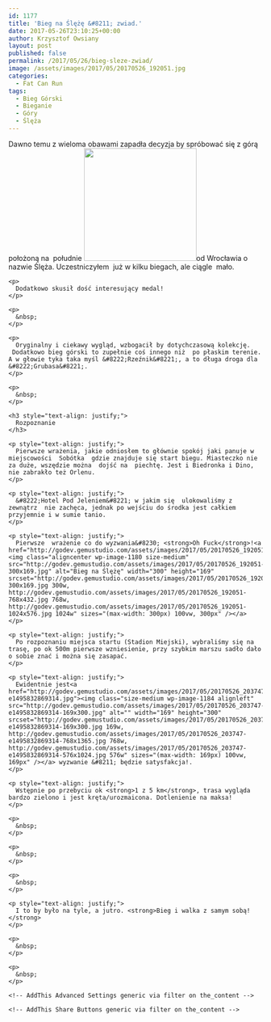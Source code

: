 ```yaml
---
id: 1177
title: 'Bieg na Ślężę &#8211; zwiad.'
date: 2017-05-26T23:10:25+00:00
author: Krzysztof Owsiany
layout: post
published: false
permalink: /2017/05/26/bieg-sleze-zwiad/
image: /assets/images/2017/05/20170526_192051.jpg
categories:
  - Fat Can Run
tags:
  - Bieg Górski
  - Bieganie
  - Góry
  - Ślęża
---
```

<div id="dslc-theme-content">
  <div id="dslc-theme-content-inner">
    <p>
      Dawno temu z wieloma obawami zapadła decyzja by spróbować się z górą położoną na  południe <img class="alignright" src="http://biegnasleze.pl/assets/images/2017/03/bieg-na-sleze-medal-2017-1.jpg" alt="" width="223" height="223" />od Wrocławia o nazwie Ślęża. Uczestniczyłem  już w kilku biegach, ale ciągle  mało.
    </p>
    
    <p>
      Dodatkowo skusił dość interesujący medal!
    </p>
    
    <p>
      &nbsp;
    </p>
    
    <p>
      Oryginalny i ciekawy wygląd, wzbogacił by dotychczasową kolekcję.  Dodatkowo bieg górski to zupełnie coś innego niż  po płaskim terenie. A w głowie tyka taka myśl &#8222;Rzeźnik&#8221;, a to długa droga dla &#8222;Grubasa&#8221;.
    </p>
    
    <p>
      &nbsp;
    </p>
    
    <h3 style="text-align: justify;">
      Rozpoznanie
    </h3>
    
    <p style="text-align: justify;">
      Pierwsze wrażenia, jakie odniosłem to głównie spokój jaki panuje w miejscowości  Sobótka  gdzie znajduje się start biegu. Miasteczko nie za duże, wszędzie można  dojść na  piechtę. Jest i Biedronka i Dino, nie zabrakło też Orlenu.
    </p>
    
    <p style="text-align: justify;">
      &#8222;Hotel Pod Jeleniem&#8221; w jakim się  ulokowaliśmy z zewnątrz  nie zachęca, jednak po wejściu do środka jest całkiem przyjemnie i w sumie tanio.
    </p>
    
    <p style="text-align: justify;">
      Pierwsze  wrażenie co do wyzwania&#8230; <strong>Oh Fuck</strong>!<a href="http://godev.gemustudio.com/assets/images/2017/05/20170526_192051.jpg"><img class="aligncenter wp-image-1180 size-medium" src="http://godev.gemustudio.com/assets/images/2017/05/20170526_192051-300x169.jpg" alt="Bieg na Ślężę" width="300" height="169" srcset="http://godev.gemustudio.com/assets/images/2017/05/20170526_192051-300x169.jpg 300w, http://godev.gemustudio.com/assets/images/2017/05/20170526_192051-768x432.jpg 768w, http://godev.gemustudio.com/assets/images/2017/05/20170526_192051-1024x576.jpg 1024w" sizes="(max-width: 300px) 100vw, 300px" /></a>
    </p>
    
    <p style="text-align: justify;">
      Po rozpoznaniu miejsca startu (Stadion Miejski), wybraliśmy się na trasę, po ok 500m pierwsze wzniesienie, przy szybkim marszu sadło dało o sobie znać i można się zasapać.
    </p>
    
    <p style="text-align: justify;">
      Ewidentnie jest<a href="http://godev.gemustudio.com/assets/images/2017/05/20170526_203747-e1495832869314.jpg"><img class="size-medium wp-image-1184 alignleft" src="http://godev.gemustudio.com/assets/images/2017/05/20170526_203747-e1495832869314-169x300.jpg" alt="" width="169" height="300" srcset="http://godev.gemustudio.com/assets/images/2017/05/20170526_203747-e1495832869314-169x300.jpg 169w, http://godev.gemustudio.com/assets/images/2017/05/20170526_203747-e1495832869314-768x1365.jpg 768w, http://godev.gemustudio.com/assets/images/2017/05/20170526_203747-e1495832869314-576x1024.jpg 576w" sizes="(max-width: 169px) 100vw, 169px" /></a> wyzwanie &#8211; będzie satysfakcja!.
    </p>
    
    <p style="text-align: justify;">
      Wstępnie po przebyciu ok <strong>1 z 5 km</strong>, trasa wygląda bardzo zielono i jest kręta/urozmaicona. Dotlenienie na maksa!
    </p>
    
    <p>
      &nbsp;
    </p>
    
    <p>
      &nbsp;
    </p>
    
    <p>
      &nbsp;
    </p>
    
    <p style="text-align: justify;">
      I to by było na tyle, a jutro. <strong>Bieg i walka z samym sobą!</strong>
    </p>
    
    <p>
      &nbsp;
    </p>
    
    <p>
      &nbsp;
    </p>
    
    <!-- AddThis Advanced Settings generic via filter on the_content -->
    
    <!-- AddThis Share Buttons generic via filter on the_content -->
  </div>
</div>